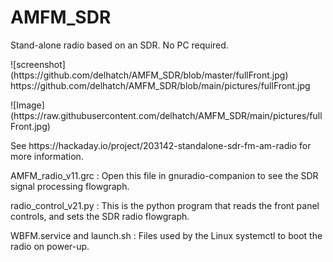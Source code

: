 # AMFM_SDR
<p>Stand-alone radio based on an SDR. No PC required.</p>
![screenshot](https://github.com/delhatch/AMFM_SDR/blob/master/fullFront.jpg)
https://github.com/delhatch/AMFM_SDR/blob/main/pictures/fullFront.jpg
<p>![Image](https://raw.githubusercontent.com/delhatch/AMFM_SDR/main/pictures/fullFront.jpg)</p>
<p>See https://hackaday.io/project/203142-standalone-sdr-fm-am-radio for more information.</p>
<p>AMFM_radio_v11.grc : Open this file in gnuradio-companion to see the SDR signal processing flowgraph.</p>
<p>radio_control_v21.py : This is the python program that reads the front panel controls, and sets the SDR radio flowgraph.</p>
<p>WBFM.service and launch.sh : Files used by the Linux systemctl to boot the radio on power-up.</p>
